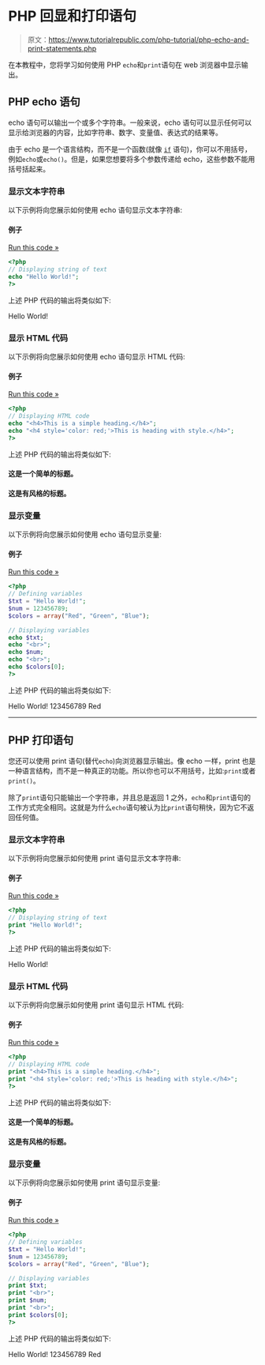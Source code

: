 # PHP 回显和打印语句

> 原文：<https://www.tutorialrepublic.com/php-tutorial/php-echo-and-print-statements.php>

在本教程中，您将学习如何使用 PHP `echo`和`print`语句在 web 浏览器中显示输出。

## PHP echo 语句

echo 语句可以输出一个或多个字符串。一般来说，echo 语句可以显示任何可以显示给浏览器的内容，比如字符串、数字、变量值、表达式的结果等。

由于 echo 是一个语言结构，而不是一个函数(就像 [`if`](php-if-else-statements.php) 语句)，你可以不用括号，例如`echo`或`echo()`。但是，如果您想要将多个参数传递给 echo，这些参数不能用括号括起来。

### 显示文本字符串

以下示例将向您展示如何使用 echo 语句显示文本字符串:

#### 例子

[Run this code »](../codelab.php?topic=php&file=display-strings-with-echo-statement "Run this code to view the output")

```php
<?php
// Displaying string of text
echo "Hello World!";
?>
```

上述 PHP 代码的输出将类似如下:

Hello World!

### 显示 HTML 代码

以下示例将向您展示如何使用 echo 语句显示 HTML 代码:

#### 例子

[Run this code »](../codelab.php?topic=php&file=display-html-code-with-echo-statement "Run this code to view the output")

```php
<?php
// Displaying HTML code
echo "<h4>This is a simple heading.</h4>";
echo "<h4 style='color: red;'>This is heading with style.</h4>";
?>
```

上述 PHP 代码的输出将类似如下:

#### 这是一个简单的标题。

#### 这是有风格的标题。

### 显示变量

以下示例将向您展示如何使用 echo 语句显示变量:

#### 例子

[Run this code »](../codelab.php?topic=php&file=display-variables-with-echo-statement "Run this code to view the output")

```php
<?php
// Defining variables
$txt = "Hello World!";
$num = 123456789;
$colors = array("Red", "Green", "Blue");

// Displaying variables
echo $txt;
echo "<br>";
echo $num;
echo "<br>";
echo $colors[0];
?>
```

上述 PHP 代码的输出将类似如下:

Hello World!
123456789
Red

* * *

## PHP 打印语句

您还可以使用 print 语句(替代`echo`)向浏览器显示输出。像 echo 一样，print 也是一种语言结构，而不是一种真正的功能。所以你也可以不用括号，比如:`print`或者`print()`。

除了`print`语句只能输出一个字符串，并且总是返回 1 之外，`echo`和`print`语句的工作方式完全相同。这就是为什么`echo`语句被认为比`print`语句稍快，因为它不返回任何值。

### 显示文本字符串

以下示例将向您展示如何使用 print 语句显示文本字符串:

#### 例子

[Run this code »](../codelab.php?topic=php&file=display-strings-with-print-statement "Run this code to view the output")

```php
<?php
// Displaying string of text
print "Hello World!";
?>
```

上述 PHP 代码的输出将类似如下:

Hello World!

### 显示 HTML 代码

以下示例将向您展示如何使用 print 语句显示 HTML 代码:

#### 例子

[Run this code »](../codelab.php?topic=php&file=display-html-code-with-print-statement "Run this code to view the output")

```php
<?php
// Displaying HTML code
print "<h4>This is a simple heading.</h4>";
print "<h4 style='color: red;'>This is heading with style.</h4>";
?>
```

上述 PHP 代码的输出将类似如下:

#### 这是一个简单的标题。

#### 这是有风格的标题。

### 显示变量

以下示例将向您展示如何使用 print 语句显示变量:

#### 例子

[Run this code »](../codelab.php?topic=php&file=display-variables-with-print-statement "Run this code to view the output")

```php
<?php
// Defining variables
$txt = "Hello World!";
$num = 123456789;
$colors = array("Red", "Green", "Blue");

// Displaying variables
print $txt;
print "<br>";
print $num;
print "<br>";
print $colors[0];
?>
```

上述 PHP 代码的输出将类似如下:

Hello World!
123456789
Red